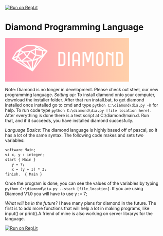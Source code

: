 [![Run on Repl.it](https://repl.it/badge/github/crohn64/Diamond)](https://repl.it/github/crohn64/Diamond)
# Diamond Programming Language
![Diamond logo](/images/logo.PNG)

Note: Diamond is no longer in development. Please check out steel, our new programming language.
*Setting up:*
To install diamond onto your computer, download the installer folder. After that run install.bat, to get diamond installed once installed go to cmd and type ```python C:\diamond\dia.py -h``` for help. To run code type ```python C:\diamond\dia.py [file location here]```. After everything is done there is a test script at C:\diamond\main.d. Run that, and if it succeeds, you have installed diamond succesfully.

*Language Basics:*
The diamond language is highly based off of pascal, so it has a lot of the same syntax. The following code makes and sets two variables: 
```
software Main;
vi x, y : integer;
start { Main }
   y = 7;
   x = (y + 3) * 3;
finish.  { Main }
```

Once the program is done, you can see the values of the variables by typing ```python C:\diamond\dia.py --stack [file_location]```. 
If you are using Diamond V1.0 you will have to use y := 7;

*What will be in the future?*
I have many plans for diamond in the future. The first is to add more functions that will help a lot in making programs, like input() or print().A friend of mine is also working on server librarys for the language.

[![Run on Repl.it](https://repl.it/badge/github/crohn64/Diamond)](https://repl.it/github/crohn64/Diamond)
